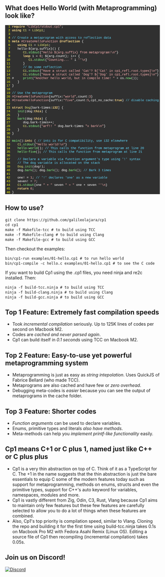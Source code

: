 ## What does Hello World (with Metaprogramming) look like?
![hello](/images/helloworld-2025-02-26.5.png)

How to use?
-
```
git clone https://github.com/galileolajara/cp1
cd cp1
make -f Makefile-tcc # to build using TCC
make -f Makefile-clang # to build using Clang
make -f Makefile-gcc # to build using GCC
```

Then checkout the examples:
```
bin/cp1-run examples/01-hello.cp1 # to run hello world
bin/cp1-compile -c hello.c examples/01-hello.cp1 # to see the C code
```

If you want to build Cp1 using the .cp1 files, you need ninja and re2c installed. Then:
```
ninja -f build-tcc.ninja # to build using TCC
ninja -f build-clang.ninja # to build using Clang
ninja -f build-gcc.ninja # to build using GCC
```
Top 1 Feature: Extremely fast compilation speeds
-
- Took *incremental compilation* seriously. Up to 125K lines of codes per second on Macbook M2.
- Codes are *cached and never parsed again*.
- Cp1 can build itself in *0.1 seconds* using TCC on Macbook M2.

Top 2 Feature: Easy-to-use yet powerful metaprogramming system
-
- Metaprogramming is just as easy as *string intepolation*. Uses QuickJS of Fabrice Bellard (who made TCC).
- Metaprograms are also cached and have few or *zero overhead*.
- Debugging meta-codes is *easier* because you can see the output of metaprograms in the cache folder.

Top 3 Feature: Shorter codes
-
- *Function arguments* can be used to declare variables.
- Enums, primitive types and literals *also have methods*.
- Meta-methods can help you *implement printf-like functionality* easily.

Cp1 means C+1 or C plus 1, named just like C++ or C plus plus
-
- Cp1 is a very thin abstraction on top of C. Think of it as a TypeScript for C. The +1 in the name suggests that the thin abstraction is just the bare essentials to equip C some of the modern features today such as support for metaprogramming, methods on enums, structs and even the primitive types, support for C++'s auto keyword for variables, namespaces, modules and more.
- Cp1 is vastly different from Zig, Odin, C3, Rust, Vlang because Cp1 aims to maintain only few features but these few features are carefully selected to allow you to do a lot of things when these features are combined.
- Also, Cp1's top priority is compilation speed, similar to Vlang. Cloning the repo and building it for the first time using build-tcc.ninja takes 0.1s on Macbook Pro M2 with Fedora Asahi Remix (Linux OS). Editing a source file of Cp1 then recompiling (incremental compilation) takes 0.05s.

Join us on Discord!
-
[![Discord](https://dcbadge.vercel.app/api/server/qBtunCNyUS)](https://discord.gg/qBtunCNyUS)
